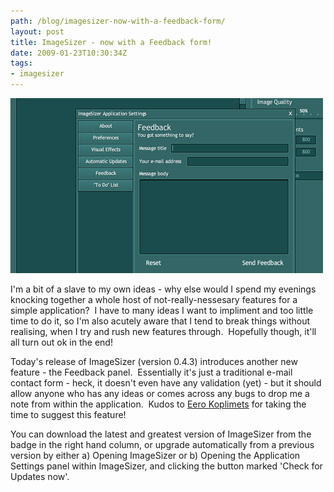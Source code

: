 ```yaml
---
path: /blog/imagesizer-now-with-a-feedback-form/
layout: post
title: ImageSizer - now with a Feedback form!
date: 2009-01-23T10:30:34Z
tags:
- imagesizer
---
```


![ImageSizer 0.4.3](imagesizer043.jpg)

I'm a bit of a slave to my own ideas - why else would I spend my evenings knocking together a whole host of not-really-nessesary features for a simple application?  I have to many ideas I want to impliment and too little time to do it, so I'm also acutely aware that I tend to break things without realising, when I try and rush new features through.  Hopefully though, it'll all turn out ok in the end!

Today's release of ImageSizer (version 0.4.3) introduces another new feature - the Feedback panel.  Essentially it's just a traditional e-mail contact form - heck, it doesn't even have any validation (yet) - but it should allow anyone who has any ideas or comes across any bugs to drop me a note from within the application.  Kudos to [Eero Koplimets](http://blog.pimpelsang.ee/) for taking the time to suggest this feature!

You can download the latest and greatest version of ImageSizer from the badge in the right hand column, or upgrade automatically from a previous version by either a) Opening ImageSizer or b) Opening the Application Settings panel within ImageSizer, and clicking the button marked 'Check for Updates now'.